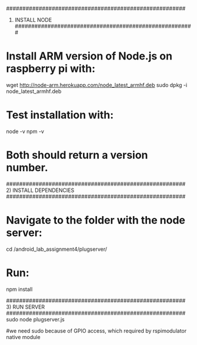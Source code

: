 #######################################################
1) INSTALL NODE
#######################################################
# Install ARM version of Node.js on raspberry pi with:

wget http://node-arm.herokuapp.com/node_latest_armhf.deb 
sudo dpkg -i node_latest_armhf.deb

# Test installation with:
node -v
npm -v
# Both should return a version number.


#######################################################
2) INSTALL DEPENDENCIES
#######################################################
# Navigate to the folder with the node server:

cd /android_lab_assignment4/plugserver/

# Run:
npm install



#######################################################
3) RUN SERVER
#######################################################
sudo node plugserver.js

#we need sudo because of GPIO access, which required by rspimodulator native module
